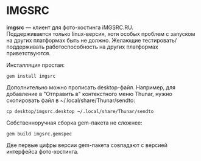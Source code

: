 IMGSRC
======

**imgsrc** &mdash; клиент для фото-хостинга iMGSRC.RU.<br/>
Поддерживается только linux-версия, хотя особых проблем с запуском на других платформах быть не должно.
Желающие тестировать/поддерживать работоспособность на других платформах приветствуются.

Инсталляция простая:

    gem install imgsrc

Дополнительно можно прописать desktop-файл.
Например, для добавление в "Отправить в" контекстного меню Thunar, нужно скопировать файл в ~/.local/share/Thunar/sendto:

    cp desktop/imgsrc.desktop ~/.local/share/Thunar/sendto

Собственноручная сборка gem-пакета не сложнее:

    gem build imgsrc.gemspec

Две первые цифры версии gem-пакета совпадают с версией интерфейса фото-хостинга.
